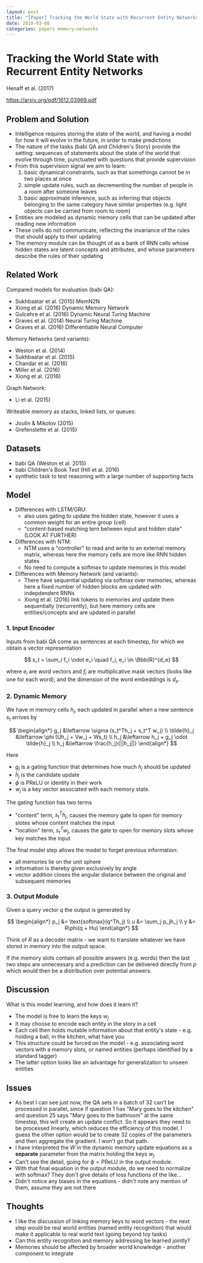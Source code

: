 ```yaml
---
layout: post
title: "[Paper] Tracking the World State with Recurrent Entity Networks"
date: 2018-03-08
categories: papers memory-networks
---
```



# Tracking the World State with Recurrent Entity Networks

Henaff et al. (2017)

https://arxiv.org/pdf/1612.03969.pdf

## Problem and Solution

- Intelligence requires storing the state of the world, and having a model for how it will evolve in the future, in order to make predictions
- The nature of the tasks (babi QA and Children's Story) provide the setting: sequences of statements about the state of the world that evolve through time, punctuated with questions that provide supervision
- From this supervision signal we aim to learn:
  1. basic dynamical constraints, such as that somethings cannot be in two places at once
  2. simple update rules, such as decrementing the number of people in a room after someone leaves
  3. basic approximate inference, such as inferring that objects belonging to the same category have similar properties (e.g. light objects can be carried from room to room)
- Entities are modeled as dynamic memory cells that can be updated after reading new information
- These cells do not communicate, reflecting the invariance of the rules that should apply to their updating
- The memory module can be thought of as a bank of RNN cells whose hidden states are latent concepts and attributes, and whose parameters describe the rules of their updating

## Related Work

Compared models for evaluation (babi QA):
- Sukhbaatar et al. (2015) MemN2N
- Xiong et al. (2016) Dynamic Memory Network
- Gulcehre et al. (2016) Dynamic Neural Turing Machine
- Graves et al. (2014) Neural Turing Machine
- Graves et al. (2016) Differentiable Neural Computer

Memory Networks (and variants):
- Weston et al. (2014)
- Sukhbaatar et al. (2015)
- Chandar et al. (2016)
- Miller et al. (2016)
- Xiong et al. (2016)

Graph Network:
- Li et al. (2015)

Writeable memory as stacks, linked lists, or queues:
- Joulin & Mikolov (2015)
- Grefenstette et al. (2015)

## Datasets

- babi QA (Weston et al. 2015)
- babi Children's Book Test (Hill et al. 2016)
- synthetic task to test reasoning with a large number of supporting facts

## Model

- Differences with LSTM/GRU:
  - also uses gating to update the hidden state, however it uses a common weight for an entire group (cell)
  - "content-based matching tern between input and hidden state" (LOOK AT FURTHER)
- Differences with NTM:
  - NTM uses a "controller" to read and write to an external memory matrix, whereas here the memory cells are more like RNN hidden states
  - No need to compute a softmax to update memories in this model
- Differences with Memory Network (and variants):
  - There have sequential updating via softmax over memories, whereas here a fixed number of hidden blocks are updated with indepdendent RNNs
  - Xiong et al. (2016) link tokens to memories and update them sequentially (recurrently), but here memory cells are entities/concepts and are updated in parallel

### 1. Input Encoder

Inputs from babi QA come as sentences at each timestep, for which we obtain a vector representation

$$ s_t = \sum_i f_i \odot e_i  \quad f_i, e_i \in \Bbb{R}^{d_e} $$

where $e_i$ are word vectors and $f_i$ are multiplicative mask vectors (looks like one for each word), and the dimension of the word embeddings is $d_e$.

### 2. Dynamic Memory

We have $m$ memory cells $h_j$, each updated in parallel when a new sentence $s_t$ arrives by

$$
\begin{align*}
g_j &\leftarrow \sigma (s_t^Th_j + s_t^T w_j) \\
\tilde{h}_j &\leftarrow \phi (Uh_j + Vw_j + Ws_t) \\
h_j &\leftarrow h_j + g_j \odot \tilde{h}_j \\
h_j &\leftarrow \frac{h_j}{||h_j||}
\end{align*}
$$

Here
- $g_j$ is a gating function that determines how much $h_j$ should be updated
- $\tilde{h}_j$ is the candidate update
- $\phi$ is PReLU or identity in their work
- $w_j$ is a key vector associated with each memory state.

The gating function has two terms
- "content" term, $s_t^Th_j$, causes the memory gate to open for memory slotes whose content matches the input
- "location" term, $s_t^Tw_j$, causes the gate to open for memory slots whose key matches the input

The final model step allows the model to forget previous information:
- all memories lie on the unit sphere
- information is thereby given exclusively by angle
- vector addition closes the angular distance between the original and subsequent memories

### 3. Output Module

Given a query vector $q$ the output is generated by

$$
\begin{align*}
p_j &= \text{softmax}(q^Th_j) \\
u &= \sum_j p_jh_j \\
y &= R\phi(q + Hu)
\end{align*}
$$

Think of $R$ as a decoder matrix - we want to translate whatever we have stored in memory into the output space.

If the memory slots contain all possible answers (e.g. words) then the last two steps are unnecessary and a prediction can be delivered directly from $p$ which would then be a distribution over potential answers.

## Discussion

What is this model learning, and how does it learn it?

- The model is free to learn the keys $w_j$
- It may choose to encode each entity in the story in a cell
- Each cell then holds mutable information about that entity's state - e.g. holding a ball, in the kitchen, what have you
- This structure could be forced on the model - e.g. associating word vectors with a memory slots, or named entities (perhaps identified by a standard tagger)
- The latter option looks like an advantage for generalization to unseen entities

## Issues

- As best I can see just now, the QA sets in a batch of 32 can't be processed in parallel, since if question 1 has "Mary goes to the kitchen" and question 25 says "Mary goes to the bathroom" at the same timestep, this will create an update conflict. So it appears they need to be processed linearly, which reduces the efficiency of this model. I guess the other option would be to create 32 copies of the parameters and then aggregate the gradient. I won't go that path.
- I have interpreted the $W$ in the dynamic memory update equations as a <strong>separate</strong> parameter from the matrix holding the keys $w_j$.
- Can't see the detail, going for $\phi = \text{PReLU}$ in the output module.
- With that final equation in the output module, do we need to normalize with softmax? They don't give details of loss functions of the like...
- Didn't notice any biases in the equations - didn't note any mention of them, assume they are not there

## Thoughts

- I like the discussion of linking memory keys to word vectors - the next step would be real world entities (named entity recognition) that would make it applicable to real world text (going beyond toy tasks)
- Can this entity recognition and memory addressing be learned jointly?
- Memories should be affected by broader world knowledge - another component to integrate